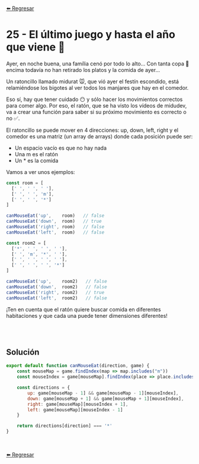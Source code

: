 [⬅️ Regresar](https://github.com/cosmoart/adventJS)

# 25 - El último juego y hasta el año que viene 👋

Ayer, en noche buena, una família cenó por todo lo alto... Con tanta copa 🍾 encima todavía no han retirado los platos y la comida de ayer...

Un ratoncillo llamado midurat 🐭, que vió ayer el festín escondido, está relamiéndose los bigotes al ver todos los manjares que hay en el comedor.

Eso sí, hay que tener cuidado 😶 y sólo hacer los movimientos correctos para comer algo. Por eso, el ratón, que se ha visto los vídeos de midudev, va a crear una función para saber si su próximo movimiento es correcto o no ✅.

El ratoncillo se puede mover en 4 direcciones: up, down, left, right y el comedor es una matriz (un array de arrays) donde cada posición puede ser:

- Un espacio vacío es que no hay nada
- Una m es el ratón
- Un * es la comida

Vamos a ver unos ejemplos:

```js
const room = [
  [' ', ' ', ' '],
  [' ', ' ', 'm'],
  [' ', ' ', '*']
]

canMouseEat('up',    room)   // false
canMouseEat('down',  room)   // true
canMouseEat('right', room)   // false
canMouseEat('left',  room)   // false

const room2 = [
  ['*', ' ', ' ', ' '],
  [' ', 'm', '*', ' '],
  [' ', ' ', ' ', ' '],
  [' ', ' ', ' ', '*']
]

canMouseEat('up',    room2)   // false
canMouseEat('down',  room2)   // false
canMouseEat('right', room2)   // true
canMouseEat('left',  room2)   // false
```

¡Ten en cuenta que el ratón quiere buscar comida en diferentes habitaciones y que cada una puede tener dimensiones diferentes!

<br/>
<br/>

## Solución

```js
export default function canMouseEat(direction, game) {
	const mouseMap = game.findIndex(map => map.includes("m"))
	const mouseIndex = game[mouseMap].findIndex(place => place.includes("m"))

	const directions = {
		up: game[mouseMap - 1] && game[mouseMap - 1][mouseIndex],
		down: game[mouseMap + 1] && game[mouseMap + 1][mouseIndex],
		right: game[mouseMap][mouseIndex + 1],
		left: game[mouseMap][mouseIndex - 1]
	}

	return directions[direction] === '*'
}
```

<br />

[⬅️ Regresar](ttps://github.com/cosmoart/adventJS)
